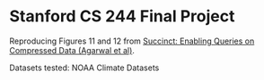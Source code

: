 # Stanford CS 244 Final Project

Reproducing Figures 11 and 12 from [Succinct: Enabling Queries on Compressed Data (Agarwal et al)](https://www.usenix.org/system/files/conference/nsdi15/nsdi15-paper-agarwal.pdf).

Datasets tested:
NOAA Climate Datasets
